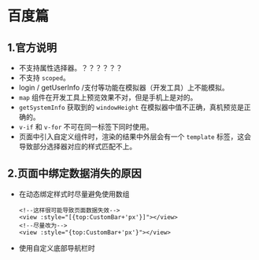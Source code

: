 # 百度篇

## 1.官方说明

- 不支持属性选择器。？？？？？？
- 不支持 `scoped`。
- login / getUserInfo /支付等功能在模拟器（开发工具）上不能模拟。
- `map` 组件在开发工具上预览效果不对，但是手机上是对的。
- `getSystemInfo` 获取到的 `windowHeight` 在模拟器中值不正确，真机预览是正确的。
- `v-if` 和 `v-for` 不可在同一标签下同时使用。
- 页面中引入自定义组件时，渲染的结果中外层会有一个 `template` 标签，这会导致部分选择器对应的样式匹配不上。

## 2.页面中绑定数据消失的原因

- 在动态绑定样式时尽量避免使用数组

  ```vue
  <!--这样很可能导致页面数据失效-->
  <view :style="[{top:CustomBar+'px'}]"></view>
  <!--尽量改为-->
  <view :style="{top:CustomBar+'px'}"></view>
  ```

- 使用自定义底部导航栏时